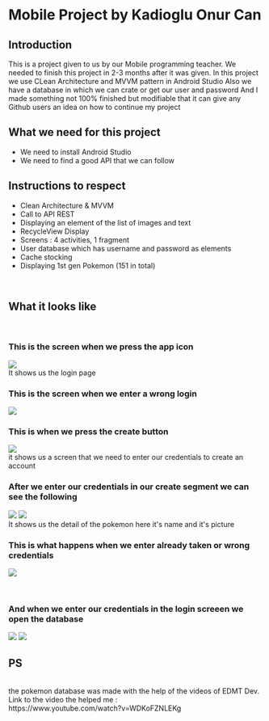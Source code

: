 # Mobile Project by Kadioglu Onur Can


## Introduction

This is a project given to us by our Mobile programming teacher.
We needed to finish this project in 2-3 months after it was given.
In this project we use CLean Architecture and MVVM pattern in Android Studio
Also we have a database in which we can crate or get our user and password 
And I made something not 100% finished but modifiable that it can give any Github users an idea on how to continue my project

## What we need for this project

- We need to install Android Studio
- We need to find a good API that we can follow 


## Instructions to respect

- Clean Architecture & MVVM
- Call to API REST
- Displaying an element of the list of images and text
- RecycleView Display
- Screens : 4 activities, 1 fragment
- User database which has username and password as elements
- Cache stocking
- Displaying 1st gen Pokemon (151 in total)

<br />

## What it looks like

<br />

### This is the screen when we press the app icon

![](Screenshot_7.png)
<br />
It shows us the login page 
<br />
### This is the screen when we enter a wrong login

![](Screenshot_8.png)
<br />


### This is when we press the create button

![](Screenshot_5.png)
<br />
it shows us a screen that we need to enter our credentials to create an account
<br />


### After we enter our credentials in our create segment we can see the following

![](Screenshot_10.png)
![](Screenshot_11.png)
<br />
It shows us the detail of the pokemon here it's name and it's picture
<br />


### This is what happens when we enter already taken or wrong credentials

![](Screenshot_9.png)

<br />


### And when we enter our credentials in the login screeen we open the database

![](Screenshot_12.png)
![](Images/Screenshot_13.png)
<br />


## PS
<br />
the pokemon database was made with the help of the videos of EDMT Dev.<br />
Link to the video the helped me :<br />
https://www.youtube.com/watch?v=WDKoFZNLEKg



